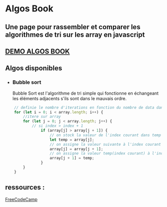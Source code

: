 # Algos Book

## Une page pour rassembler et comparer les algorithmes de tri sur les array en javascript
## [DEMO ALGOS BOOK](https://algos-book.vercel.app/)

## Algos disponibles
- ### Bubble sort
    Bubble Sort est l'algorithme de tri simple qui fonctionne en échangeant les éléments adjacents s'ils sont dans le mauvais ordre.
    
```javascript
    // definie le nombre d'iterations en fonction du nombre de data dans array
    for (let i = 0; i < array.length; i++) {
        //itere sur array
        for (let j = 0; j < array.length; j++) {
            // si index > index + 1
                if (array[j] > array[j + 1]) {
                    // on stock la valeur de l'index courant dans temp
                    let temp = array[j];
                    // on assigne la valeur suivante à l'index courant
                    array[j] = array[j + 1];
                    // on assigne la valeur temp(index courant) à l'index suivant
                    array[j + 1] = temp;
                }
        }
    }
```

## ressources :
[FreeCodeCamp](https://www.freecodecamp.org/news/sorting-algorithms-explained-with-examples-in-python-java-and-c/)